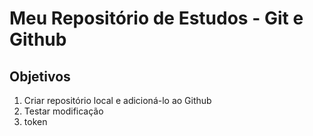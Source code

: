 # Meu Repositório de Estudos - Git e Github

## Objetivos

1. Criar repositório local e adicioná-lo ao Github
2. Testar modificação
3. token